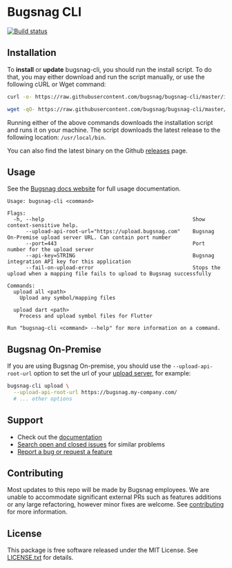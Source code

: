 # Bugsnag CLI
[![Build status](https://badge.buildkite.com/4c42f3d6345b14ecdc243abcf974cad0cfd9844e1b0e5f2418.svg)](https://buildkite.com/bugsnag/bugsnag-cli)

## Installation

To **install** or **update** bugsnag-cli, you should run the install script. To do that, you may either download and run the script manually, or use the following cURL or Wget command:
```sh
curl -o- https://raw.githubusercontent.com/bugsnag/bugsnag-cli/master/install.sh | bash
```
```sh
wget -qO- https://raw.githubusercontent.com/bugsnag/bugsnag-cli/master/install.sh | bash
```

Running either of the above commands downloads the installation script and runs it on your machine. The script downloads the latest release to the following location: `/usr/local/bin`.

You can also find the latest binary on the Github [releases](https://github.com/bugsnag/bugsnag-cli/releases) page.

## Usage

See the [Bugsnag docs website](https://docs.bugsnag.com/build-integrations/bugsnag-cli/) for full usage documentation.

```
Usage: bugsnag-cli <command>

Flags:
  -h, --help                                                Show context-sensitive help.
      --upload-api-root-url="https://upload.bugsnag.com"    Bugsnag On-Premise upload server URL. Can contain port number
      --port=443                                            Port number for the upload server
      --api-key=STRING                                      Bugsnag integration API key for this application
      --fail-on-upload-error                                Stops the upload when a mapping file fails to upload to Bugsnag successfully

Commands:
  upload all <path>
    Upload any symbol/mapping files

  upload dart <path>
    Process and upload symbol files for Flutter

Run "bugsnag-cli <command> --help" for more information on a command.
```

## Bugsnag On-Premise

If you are using Bugsnag On-premise, you should use the `--upload-api-root-url` option to set the url of your [upload server](https://docs.bugsnag.com/on-premise/single-machine/service-ports/#bugsnag-upload-server), for example:

```sh
bugsnag-cli upload \
  --upload-api-root-url https://bugsnag.my-company.com/
  # ... other options
```

## Support

* Check out the [documentation](https://docs.bugsnag.com/build-integrations/bugsnag-cli/)
* [Search open and closed issues](https://github.com/bugsnag/bugsnag-cli/issues?q=+) for similar problems
* [Report a bug or request a feature](https://github.com/bugsnag/bugsnag-cli/issues/new)

## Contributing

Most updates to this repo will be made by Bugsnag employees. We are unable to accommodate significant external PRs such as features additions or any large refactoring, however minor fixes are welcome. See [contributing](CONTRIBUTING.md) for more information.

## License

This package is free software released under the MIT License. See [LICENSE.txt](./LICENSE.txt) for details.
